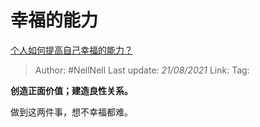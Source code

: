 # 幸福的能力
[个人如何提高自己幸福的能力？](https://www.zhihu.com/question/469722032/answer/1986814121)

> Author: #NellNell
> Last update: *21/08/2021*
> Link:
> Tag:

**创造正面价值；建造良性关系。**

做到这两件事，想不幸福都难。
